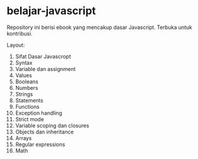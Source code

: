 belajar-javascript
==================

Repository ini berisi ebook yang mencakup dasar Javascript. Terbuka untuk kontribusi.

Layout:

1.	Sifat Dasar Javascropt
2.	Syntax
3.	Variable dan assignment
4.	Values
5.	Booleans
6.	Numbers
7.	Strings
8.	Statements
9.	Functions
10.	Exception handling
11.	Strict mode
12.	Variable scoping dan closures
13.	Objects dan inheritance
14.	Arrays
15.	Regular expressions
16.	Math
